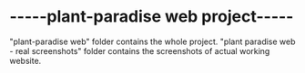 # -----plant-paradise web project-----
"plant-paradise web" folder contains the whole project.
"plant paradise web - real screenshots" folder contains the screenshots of actual working website. 
